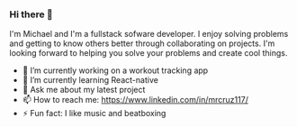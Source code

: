 ### Hi there 👋

I'm Michael and I'm a fullstack sofware developer. I enjoy solving problems and getting to know others better through collaborating on projects. I'm looking forward to helping you solve your problems and create cool things.

- 🔭 I’m currently working on a workout tracking app
- 🌱 I’m currently learning React-native
- 💬 Ask me about my latest project
- 📫 How to reach me: https://www.linkedin.com/in/mrcruz117/
- ⚡ Fun fact: I like music and beatboxing
